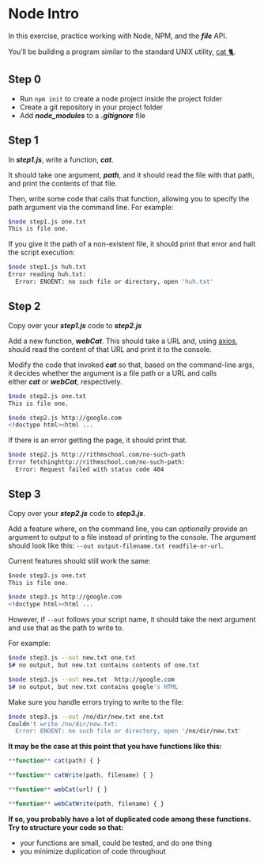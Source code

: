 # Node Intro

In this exercise, practice working with Node, NPM, and the ***file*** API.

You’ll be building a program similar to the standard UNIX utility, [cat 🐈](http://www.linfo.org/cat.html).

## **Step 0**

- Run `npm init` to create a node project inside the project folder
- Create a git repository in your project folder
- Add ***node_modules*** to a ***.gitignore*** file

## **Step 1**

In ***step1.js***, write a function, ***cat***.

It should take one argument, ***path***, and it should read the file with that path, and print the contents of that file.

Then, write some code that calls that function, allowing you to specify the path argument via the command line. For example:

```bash
$node step1.js one.txt
This is file one.

```

If you give it the path of a non-existent file, it should print that error and halt the script execution:

```bash
$node step1.js huh.txt
Error reading huh.txt:
  Error: ENOENT: no such file or directory, open 'huh.txt'

```

## **Step 2**

Copy over your ***step1.js*** code to ***step2.js***

Add a new function, ***webCat***. This should take a URL and, using [axios](https://github.com/axios/axios#installing), should read the content of that URL and print it to the console.

Modify the code that invoked ***cat*** so that, based on the command-line args, it decides whether the argument is a file path or a URL and calls either ***cat*** or ***webCat***, respectively.

```bash
$node step2.js one.txt
This is file one.

$node step2.js http://google.com
<!doctype html><html ...

```

If there is an error getting the page, it should print that.

```bash
$node step2.js http://rithmschool.com/no-such-path
Error fetchinghttp://rithmschool.com/no-such-path:
  Error: Request failed with status code 404

```

## **Step 3**

Copy over your ***step2.js*** code to ***step3.js***.

Add a feature where, on the command line, you can *optionally* provide an argument to output to a file instead of printing to the console. The argument should look like this: `--out output-filename.txt readfile-or-url`.

Current features should still work the same:

```bash
$node step3.js one.txt
This is file one.

$node step3.js http://google.com
<!doctype html><html ...

```

However, if `--out` follows your script name, it should take the next argument and use that as the path to write to.

For example:

```bash
$node step3.js --out new.txt one.txt
$# no output, but new.txt contains contents of one.txt

$node step3.js --out new.txt  http://google.com
$# no output, but new.txt contains google's HTML
```

Make sure you handle errors trying to write to the file:

```bash
$node step3.js --out /no/dir/new.txt one.txt
Couldn't write /no/dir/new.txt:
  Error: ENOENT: no such file or directory, open '/no/dir/new.txt'

```

**It may be the case at this point that you have functions like this:**

```jsx
**function** cat(path) { }

**function** catWrite(path, filename) { }

**function** webCat(url) { }

**function** webCatWrite(path, filename) { }
```

**If so, you probably have a lot of duplicated code among these functions. Try to structure your code so that:**

- your functions are small, could be tested, and do one thing
- you minimize duplication of code throughout